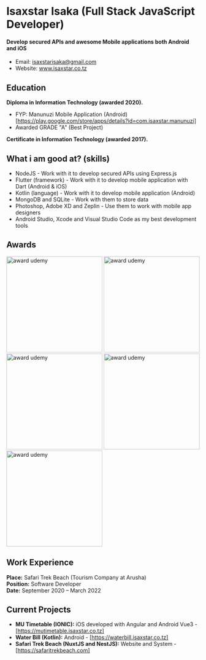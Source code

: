 Isaxstar Isaka (Full Stack JavaScript Developer)
======
#### Develop secured APIs and awesome Mobile applications both Android and iOS
- Email: isaxstarisaka@gmail.com
- Website: www.isaxstar.co.tz

Education
---------
**Diploma in Information Technology (awarded 2020).**

- FYP: Manunuzi Mobile Application (Android) [https://play.google.com/store/apps/details?id=com.isaxstar.manunuzi]
- Awarded GRADE "A" (Best Project)

**Certificate in Information Technology (awarded 2017).**

What i am good at? (skills)
------
- NodeJS - Work with it to develop secured APIs using Express.js
- Flutter (framework) - Work with it to develop mobile application with Dart (Android & iOS)
- Kotlin (language) - Work with it to develop mobile application (Android)
- MongoDB and SQLite - Work with them to store data
- Photoshop, Adobe XD and Zeplin - Use them to work with mobile app designers
- Android Studio, Xcode and Visual Studio Code as my best development tools

Awards
------
<p float="left">
  <img src="https://udemy-certificate.s3.amazonaws.com/image/UC-0663a619-1906-4fe8-9fc6-fd157313e3a9.jpg" width="250" alt="award udemy" />
  <img src="https://udemy-certificate.s3.amazonaws.com/image/UC-1005ab22-4a0e-4202-867b-909534856675.jpg" width="250" alt="award udemy" />
  <img src="https://udemy-certificate.s3.amazonaws.com/image/UC-fde83237-3575-48d4-b4fb-98bf968531cf.jpg" width="250" alt="award udemy" />
  <img src="https://udemy-certificate.s3.amazonaws.com/image/UC-1bb0e0e1-adb2-492e-90b9-1401b747d9f9.jpg" width="250" alt="award udemy" />
  <img src="https://udemy-certificate.s3.amazonaws.com/image/UC-fc01bb4d-b6bd-4aea-b38d-1af9dcae1ebc.jpg" width="250" alt="award udemy" />
</p>

Work Experience
------
**Place:** Safari Trek Beach (Tourism Company at Arusha)<br/>
**Position:** Software Developer<br/>
**Date:** September 2020 – March 2022<br/>

Current Projects
------
- **MU Timetable (IONIC):** iOS developed with Angular and Android Vue3 - [https://mutimetable.isaxstar.co.tz]
- **Water Bill (Kotlin):** Android - [https://waterbill.isaxstar.co.tz]
- **Safari Trek Beach (NuxtJS and NestJS):** Website and System - [https://safaritrekbeach.com]
